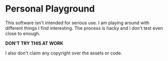 # Personal Playground

This software isn't intended for serious use. I am playing around with different things I find interesting. The process is hacky and I don't test even close to enough.

**DON'T TRY THIS AT WORK**

I also don't claim any copyright over the assets or code.
